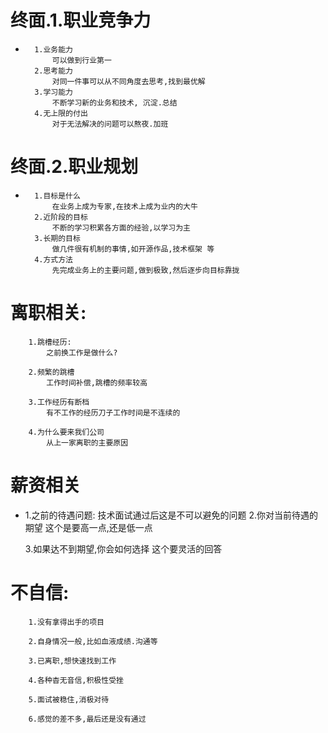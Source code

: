 #   终面.1.职业竞争力

*       1.业务能力
            可以做到行业第一
        2.思考能力
            对同一件事可以从不同角度去思考,找到最优解
        3.学习能力
            不断学习新的业务和技术, 沉淀.总结
        4.无上限的付出
            对于无法解决的问题可以熬夜.加班
                

#   终面.2.职业规划

*       1.目标是什么
            在业务上成为专家,在技术上成为业内的大牛
        2.近阶段的目标
            不断的学习积累各方面的经验,以学习为主
        3.长期的目标
            做几件很有机制的事情,如开源作品,技术框架 等
        4.方式方法
            先完成业务上的主要问题,做到极致,然后逐步向目标靠拢

#   离职相关:

        1.跳槽经历:
            之前换工作是做什么?

        2.频繁的跳槽
            工作时间补偿,跳槽的频率较高

        3.工作经历有断档
            有不工作的经历刀子工作时间是不连续的

        4.为什么要来我们公司
            从上一家离职的主要原因

#   薪资相关

*   1.之前的待遇问题:
        技术面试通过后这是不可以避免的问题
    2.你对当前待遇的期望
        这个是要高一点,还是低一点

    3.如果达不到期望,你会如何选择
        这个要灵活的回答

#   不自信:
        1.没有拿得出手的项目

        2.自身情况一般,比如血液成绩.沟通等

        3.已离职,想快速找到工作

        4.各种杳无音信,积极性受挫

        5.面试被稳住,消极对待

        6.感觉的差不多,最后还是没有通过